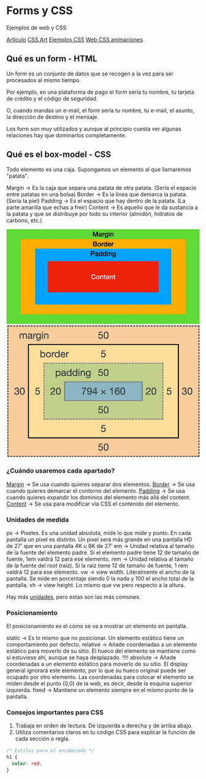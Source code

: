 # Forms y CSS

Ejemplos de web y CSS

[Artículo](https://www.linkedin.com/pulse/10-html-css-portfolio-websites-demo-source-code-codewithrandom-author-uwfxf/)
[CSS Art](https://css-art.com/pure-css-lace/)
[Ejemplos CSS](https://dgrees.studio/)
[Web CSS animaciones](https://animista.net/play/exits/swirl-out)

## Qué es un form - HTML

Un form es un conjunto de datos que se recogen a la vez para ser procesados al mismo tiempo.

Por ejemplo, en una plataforma de pago el form sería tu nombre, tu tarjeta de crédito y el código de seguridad.

O, cuando mandas un e-mail, el form sería tu nombre, tu e-mail, el asunto, la dirección de destino y el mensaje.

Los form son muy utilizados y aunque al principio cuesta ver algunas relaciones hay que dominarlos completamente.

## Qué es el box-model - CSS

Todo elemento es una caja. Supongamos un elemento al que llamaremos "patata".

Margin -> Es la caja que separa una patata de otra patata. (Sería el espacio entre patatas en una bolsa)
Border -> Es la línea que demarca la patata. (Sería la piel)
Padding -> Es el espacio que hay dentro de la patata. (La parte amarilla que echas a freir)
Content -> Es aquello que le da sustancia a la patata y que se distribuye por todo su interior (almidón, hidratos de carbono, etc.)

![box-model-1](image.png)
![box-model-2](image-1.png)

### ¿Cuándo usaremos cada apartado?

[Margin](https://developer.mozilla.org/en-US/docs/Web/CSS/margin) -> Se usa cuando quieres separar dos elementos.
[Border](https://developer.mozilla.org/en-US/docs/Web/CSS/border) -> Se usa cuando quieres demarcar el contorno del elemento.
[Padding](https://developer.mozilla.org/en-US/docs/Web/CSS/padding) -> Se usa cuando quieres expandir los dominios del elemento más allá del content.
[Content](https://developer.mozilla.org/en-US/docs/Web/CSS/content) -> Se usa para modificar vía CSS el contenido del elemento.

### Unidades de medida

px -> Píxeles. Es una unidad absoluta, mide lo que mide y punto. En cada pantalla un pixel es distinto. Un pixel será más grande en una pantalla HD de 27' que en una pantalla 4K u 8K de 27'
em -> Unidad relativa al tamaño de la fuente del elemento padre. Si el elemento padre tiene 12 de tamaño de fuente, 1em valdrá 12 para ese elemento.
rem -> Unidad relativa al tamaño de la fuente del root (raíz). Si la raíz tiene 12 de tamaño de fuente, 1 rem valdrá 12 para ese elemento.
vw -> view width. Literalmente el ancho de la pantalla. Se mide en porcentaje siendo 0 la nada y 100 el ancho total de la pantalla.
vh -> view height. Lo mismo que vw pero respecto a la altura.

Hay más [unidades](https://www.w3schools.com/cssref/css_units.php), pero estas son las más comunes.

### Posicionamiento

El posicionamiento es el cómo se va a mostrar un elemento en pantalla.

static -> Es lo mismo que no posicionar. Un elemento estático tiene un comportamiento por defecto.
relative -> Añade coordenadas a un elemento estático para moverlo de su sitio. El hueco del elemento se mantiene como si estuviese ahí, aunque se haya desplazado. !!!!
absolute -> Añade coordenadas a un elemento estático para moverlo de su sitio. El display general ignorará este elemento, por lo que su hueco original puede ser ocupado por otro elemento. Las coordenadas para colocar el elemento se miden desde el punto (0,0) de la web, es decir, desde la esquina superior izquierda.
fixed -> Mantiene un elemento siempre en el mismo punto de la pantalla.

### Consejos importantes para CSS

1. Trabaja en orden de lectura. De izquierda a derecha y de arriba abajo.
2. Utiliza comentarios claros en tu código CSS para explicar la función de cada sección o regla.

```css
/* Estilos para el encabezado */
h1 {
  color: red;
}
```
